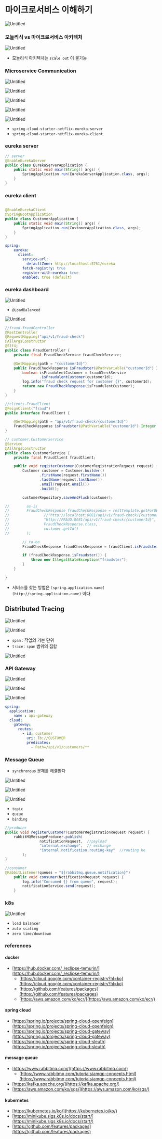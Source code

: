 # 마이크로서비스 이해하기

![Untitled](images/Untitled.png)

### 모놀리식 vs 마이크로서비스 아키텍처

![Untitled](images/Untitled%201.png)

- 모놀리식 아키텍처는 `scale out` 이 불가능

### Microservice Communication

![Untitled](images/Untitled%202.png)

![Untitled](images/Untitled%203.png)

![Untitled](images/Untitled%204.png)

![Untitled](images/Untitled%205.png)

![Untitled](images/Untitled%206.png)

- `spring-cloud-starter-netflix-eureka-server`
- `spring-cloud-starter-netflix-eureka-client`

### eureka server

```java
// server
@EnableEurekaServer
public class EurekaServerApplication {
    public static void main(String[] args) {
        SpringApplication.run(EurekaServerApplication.class, args);
    }
}
```

### eureka client

```java

@EnableEurekaClient
@SpringBootApplication
public class CustomerApplication {
    public static void main(String[] args) {
        SpringApplication.run(CustomerApplication.class, args);
    }
}
```

```yaml
spring: 
	eureka:
	  client:
	    service-url:
	      defaultZone: http://localhost:8761/eureka
	    fetch-registry: true
	    register-with-eureka: true
	    enabled: true (default)
```

### eureka dashboard

![Untitled](images/Untitled%207.png)

- `@LoadBalanced`

![Untitled](images/Untitled%208.png)

```java
//fraud.fraudController
@RestController
@RequestMapping("api/v1/fraud-check")
@AllArgsConstructor
@Slf4j
public class FraudController {
    private final FraudCheckService fraudCheckService;

    @GetMapping(path = "{customerId}")
    public FraudCheckResponse isFraudster(@PathVariable("customerId") Integer customerId) {
        boolean isFraudulentCustomer = fraudCheckService
                .isFraudulentCustomer(customerId);
        log.info("fraud check request for customer {}", customerId);
        return new FraudCheckResponse(isFraudulentCustomer);
    }
}

//clients.FraudClient 
@FeignClient("fraud") 
public interface FraudClient {

    @GetMapping(path = "api/v1/fraud-check/{customerId}")
    FraudCheckResponse isFraudster(@PathVariable("customerId") Integer customerId);
}

// customer.CustomerService
@Service
@AllArgsConstructor
public class CustomerService {
    private final FraudClient fraudClient;

    public void registerCustomer(CustomerRegistrationRequest request) {
        Customer customer = Customer.builder()
                .firstName(request.firstName())
                .lastName(request.lastName())
                .email(request.email())
                .build();

        customerRepository.saveAndFlush(customer);

//        as-is
//        FraudCheckResponse fraudCheckResponse = restTemplate.getForObject(
//                //"http://localhost:8081/api/v1/fraud-check/{customerId}",
//                "http://FRAUD:8081/api/v1/fraud-check/{customerId}",
//                FraudCheckResponse.class,
//                customer.getId()
//        );

        // to-be
        FraudCheckResponse fraudCheckResponse = fraudClient.isFraudster(customer.getId());

        if (fraudCheckResponse.isFraudster()) {
            throw new IllegalStateException("fraudster");
        }
    }

}
```

- 서비스를 찾는 방법은 `[spring.application.name](http://spring.application.name)` 이다

## Distributed Tracing

![Untitled](images/Untitled%209.png)

![Untitled](images/Untitled%2010.png)

- `span` : 작업의 기본 단위
- `trace` : `span` 범위의 집합

![Untitled](images/Untitled%2011.png)

### API Gateway

![Untitled](images/Untitled%2012.png)

![Untitled](images/Untitled%2013.png)



![Untitled](images/Untitled%2014.png)

```yaml
spring:
  application:
    name : api-gateway
  cloud:
    gateway:
      routes:
        - id: customer
          uri: lb://CUSTOMER
          predicates:
            - Path=/api/v1/customers/**
```

### Message Queue

- `synchronous` 문제를 해결한다

![Untitled](images/Untitled%2015.png)

![Untitled](images/Untitled%2016.png)

![Untitled](images/Untitled%2017.png)

- `topic`
- `queue`
- `binding`

```java
//producer
public void registerCustomer(CustomerRegistrationRequest request) {
	rabbitMQMessageProducer.publish(
                notificationRequest,  //payload
                "internal.exchange",  // exchange
                "internal.notification.routing-key"  //routing ke
        );
}

//consumer
@RabbitListener(queues = "${rabbitmq.queue.notification}")
    public void consumer(NotificationRequest request) {
        log.info("Consumed {} from queue", request);
        notificationService.send(request);
    }
```

### k8s

![Untitled](images/Untitled%2018.png)

- `load balancer`
- `auto scaling`
- `zero time/downtown`





### references

#### docker
 - [https://hub.docker.com/_/eclipse-temurin/](https://hub.docker.com/_/eclipse-temurin/)
   - [https://cloud.google.com/container-registry?hl=ko](https://cloud.google.com/container-registry?hl=ko)
   - [https://github.com/features/packages](https://github.com/features/packages)
   - [https://aws.amazon.com/ko/ecr/](https://aws.amazon.com/ko/ecr/)
   
#### spring cloud
 - [https://spring.io/projects/spring-cloud-openfeign](https://spring.io/projects/spring-cloud-openfeign)
 - [https://spring.io/projects/spring-cloud-gateway](https://spring.io/projects/spring-cloud-gateway)
 - [https://spring.io/projects/spring-cloud-sleuth](https://spring.io/projects/spring-cloud-sleuth)

#### message queue
 - [https://www.rabbitmq.com/](https://www.rabbitmq.com/)
   - [https://www.rabbitmq.com/tutorials/amqp-concepts.html](https://www.rabbitmq.com/tutorials/amqp-concepts.html)
 - [https://kafka.apache.org/](https://kafka.apache.org/)
 - [https://aws.amazon.com/ko/sqs/](https://aws.amazon.com/ko/sqs/)

#### kubernetes
 - [https://kubernetes.io/ko/](https://kubernetes.io/ko/)
 - [https://minikube.sigs.k8s.io/docs/start/](https://minikube.sigs.k8s.io/docs/start/)
 - [https://github.com/features/packages](https://github.com/features/packages)

